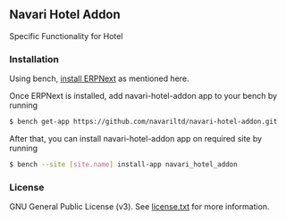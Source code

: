 ## Navari Hotel Addon

Specific Functionality for Hotel

### Installation

Using bench, [install ERPNext](https://github.com/frappe/bench#installation) as mentioned here.

Once ERPNext is installed, add navari-hotel-addon app to your bench by running

```sh
$ bench get-app https://github.com/navariltd/navari-hotel-addon.git
```

After that, you can install navari-hotel-addon app on required site by running

```sh
$ bench --site [site.name] install-app navari_hotel_addon
```

### License

GNU General Public License (v3). See [license.txt](https://github.com/navariltd/navari-hotel-addon/blob/master/license.txt) for more information.
